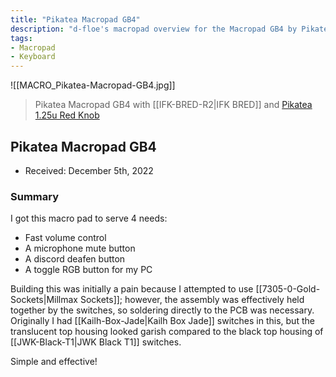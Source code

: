 ```yaml
---
title: "Pikatea Macropad GB4"
description: "d-floe's macropad overview for the Macropad GB4 by Pikatea"
tags:
- Macropad
- Keyboard
---
```


![[MACRO_Pikatea-Macropad-GB4.jpg]]

> Pikatea Macropad GB4 with [[IFK-BRED-R2|IFK BRED]] and [Pikatea 1.25u Red Knob](https://www.pikatea.com/products/red-anodized-aluminum-knob-with-indicator-1-25u)

## Pikatea Macropad GB4

- Received: December 5th, 2022

### Summary

I got this macro pad to serve 4 needs:

- Fast volume control
- A microphone mute button
- A discord deafen button
- A toggle RGB button for my PC

Building this was initially a pain because I attempted to use [[7305-0-Gold-Sockets|Millmax Sockets]]; however, the assembly was effectively held together by the switches, so soldering directly to the PCB was necessary. Originally I had [[Kailh-Box-Jade|Kailh Box Jade]] switches in this, but the translucent top housing looked garish compared to the black top housing of [[JWK-Black-T1|JWK Black T1]] switches.

Simple and effective!
